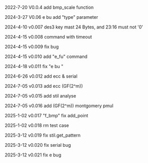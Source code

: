 2022-7-20 V0.0.4  add bmp_scale function

2024-3-27 V0.06  e bu add "type" parameter

2024-4-10 v0.007 des3 key mast 24 Bytes, and 23:16 must not '0'

2024-4-15 v0.008 command with timeout

2024-4-15 v0.009 fix bug

2024-4-15 v0.010 add "e_fu" command

2024-4-18 v0.011 fix "e bu "

2024-6-26 v0.012 add ecc & serial

2024-7-05 v0.013 add ecc (GF(2^m))

2024-7-05 v0.015 add stil analyse

2024-7-05 v0.016 add (GF(2^m))  montgomery pmul

2025-1-02 v0.017 "f_bmp" fix add_point

2025-1-02 v0.018 rm test case

2025-3-12 v0.019 fix stil.get_pattern

2025-3-12 v0.020 fix serial bug

2025-3-12 v0.021 fix e bug
